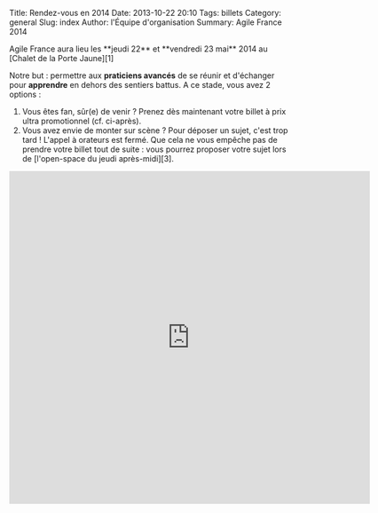 Title: Rendez-vous en 2014
Date: 2013-10-22 20:10
Tags: billets
Category: general
Slug: index
Author: l'Équipe d'organisation
Summary: Agile France 2014

<span class="soon-med">
  Agile France aura lieu les **jeudi 22** et **vendredi 23 mai** 2014 au [Chalet de la Porte Jaune][1]
</span>

Notre but : permettre aux **praticiens avancés** de se réunir et d'échanger
pour **apprendre** en dehors des sentiers battus. A ce stade, vous avez 2 options : 
<ol>
<li>Vous êtes fan, sûr(e) de venir ? Prenez dès maintenant votre billet à prix ultra promotionnel (cf. ci-après).</li>
<li>Vous avez envie de monter sur scène ? Pour déposer un sujet, c'est trop tard ! L'appel à orateurs est fermé. Que cela ne vous empêche pas de prendre votre billet tout de suite : vous pourrez proposer votre sujet lors de [l'open-space du jeudi après-midi][3].</li>
</ol>

<iframe src="https://www.weezevent.com/widget_billeterie.php?id_evenement=48375&amp;code=21772&amp;cas=1&amp;resize=0&amp;multi=0" width="650" height="600" scrolling="auto" frameborder="0" id="weezuniq48375"></iframe>
<a name="billeterie">&nbsp;</a>

[1]: https://maps.google.fr/maps?ie=UTF-8&cid=0,0,5262208505098551486&ei=KIEqUd2HE4HL0QWtw4DgDA&ved=0CJgBEPwSMAA
[2]: http://call4paper-agileconf.herokuapp.com/
[3]: http://www.conference-agile.fr/point%20d'info.html#.UvKiYPl5Odg
